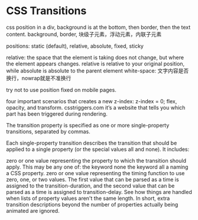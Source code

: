 # CSS Transitions

css position
in a div, background is at the bottom, then border, then the text content. 
background, border, 块级子元素，浮动元素，内联子元素

positions: 
static (default), relative, absolute, fixed, sticky

relative: the space that the element is taking does not change, but where the element  appears changes. 
relative is relative to your original position, while absolute is absolute to the parent element 
white-space: 文字内容是否换行，nowrap就是不准换行

try not to use position fixed on mobile pages.

four important scenarios that creates a new z-index: z-index = 0; flex, opacity, and transform.
csstriggers.com it’s a website that tells you which part has been triggered during rendering. 

The transition property is specified as one or more single-property transitions, separated by commas.

Each single-property transition describes the transition that should be applied to a single property (or the special values all and none). It includes:

zero or one value representing the property to which the transition should apply. This may be any one of:
the keyword none
the keyword all
a <custom-ident> naming a CSS property.
zero or one <single-transition-timing-function> value representing the timing function to use
zero, one, or two <time> values. The first value that can be parsed as a time is assigned to the transition-duration, and the second value that can be parsed as a time is assigned to transition-delay.
See how things are handled when lists of property values aren't the same length. In short, extra transition descriptions beyond the number of properties actually being animated are ignored.
